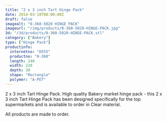 ```yaml
---
title: "2 x 3 inch Tart Hinge Pack"
date: 2014-03-18T00:00:00Z
draft: false
imagealt: "0-360-5020 HINGE PACK"
imageurl: "/img/products/0-360-5020-HINGE-PACK.jpg"
3d: "/3d/products/0-360-5020-HINGE-PACK.stl"
category: ["Bakery"]
type: ["Hinge Pack"]
productinfo:
  internetno: "D555"
  productno: "0-360"
  length: 240
  width: 220
  depth: 30
  shape: "Rectangle"
  polymer: "A-PET"
---
```

2 x 3 inch Tart Hinge Pack. High quality Bakery market hinge pack - this 2 x 3 inch Tart Hinge Pack has been designed specifically for the top supermarkets and is available to order in Clear material.

 

All products are made to order.